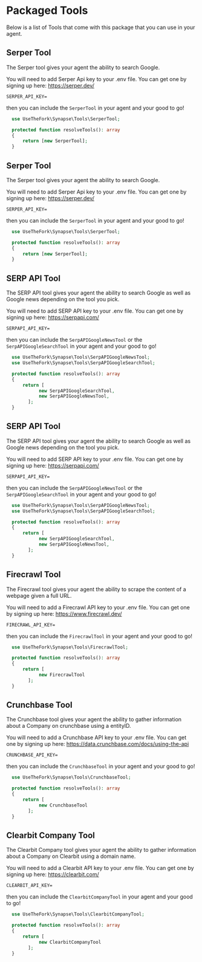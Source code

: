 # Packaged Tools
Below is a list of Tools that come with this package that you can use in your agent.

## Serper Tool
The Serper tool gives your agent the ability to search Google.

You will need to add Serper Api key to your .env file. 
You can get one by signing up here: https://serper.dev/

```dotenv
SERPER_API_KEY=
```
then you can include the `SerperTool` in your agent and your good to go!

```php
  use UseTheFork\Synapse\Tools\SerperTool;

  protected function resolveTools(): array
  {
      return [new SerperTool];
  }
```

## Serper Tool
The Serper tool gives your agent the ability to search Google.

You will need to add Serper Api key to your .env file. 
You can get one by signing up here: https://serper.dev/

```dotenv
SERPER_API_KEY=
```
then you can include the `SerperTool` in your agent and your good to go!

```php
  use UseTheFork\Synapse\Tools\SerperTool;

  protected function resolveTools(): array
  {
      return [new SerperTool];
  }
```

## SERP API Tool
The SERP API tool gives your agent the ability to search Google as well as Google news depending on the tool you pick.

You will need to add SERP API key to your .env file. 
You can get one by signing up here: https://serpapi.com/

```dotenv
SERPAPI_API_KEY=
```
then you can include the `SerpAPIGoogleNewsTool` or the `SerpAPIGoogleSearchTool` in your agent and your good to go!

```php
  use UseTheFork\Synapse\Tools\SerpAPIGoogleNewsTool;
  use UseTheFork\Synapse\Tools\SerpAPIGoogleSearchTool;

  protected function resolveTools(): array
  {
      return [
            new SerpAPIGoogleSearchTool,
            new SerpAPIGoogleNewsTool,
        ];
  }
```

## SERP API Tool
The SERP API tool gives your agent the ability to search Google as well as Google news depending on the tool you pick.

You will need to add SERP API key to your .env file. 
You can get one by signing up here: https://serpapi.com/

```dotenv
SERPAPI_API_KEY=
```
then you can include the `SerpAPIGoogleNewsTool` or the `SerpAPIGoogleSearchTool` in your agent and your good to go!

```php
  use UseTheFork\Synapse\Tools\SerpAPIGoogleNewsTool;
  use UseTheFork\Synapse\Tools\SerpAPIGoogleSearchTool;

  protected function resolveTools(): array
  {
      return [
            new SerpAPIGoogleSearchTool,
            new SerpAPIGoogleNewsTool,
        ];
  }
```

## Firecrawl Tool
The Firecrawl tool gives your agent the ability to scrape the content of a webpage given a full URL.

You will need to add a Firecrawl API key to your .env file. 
You can get one by signing up here: https://www.firecrawl.dev/

```dotenv
FIRECRAWL_API_KEY=
```
then you can include the `FirecrawlTool` in your agent and your good to go!

```php
  use UseTheFork\Synapse\Tools\FirecrawlTool;

  protected function resolveTools(): array
  {
      return [
            new FirecrawlTool
        ];
  }
```

## Crunchbase Tool
The Crunchbase tool gives your agent the ability to gather information about a Company on crunchbase using a entityID.

You will need to add a Crunchbase API key to your .env file. 
You can get one by signing up here: https://data.crunchbase.com/docs/using-the-api

```dotenv
CRUNCHBASE_API_KEY=
```
then you can include the `CrunchbaseTool` in your agent and your good to go!

```php
  use UseTheFork\Synapse\Tools\CrunchbaseTool;

  protected function resolveTools(): array
  {
      return [
            new CrunchbaseTool
        ];
  }
```


## Clearbit Company Tool
The Clearbit Company tool gives your agent the ability to gather information about a Company on Clearbit using a domain name.

You will need to add a Clearbit API key to your .env file. 
You can get one by signing up here: https://clearbit.com/

```dotenv
CLEARBIT_API_KEY=
```
then you can include the `ClearbitCompanyTool` in your agent and your good to go!

```php
  use UseTheFork\Synapse\Tools\ClearbitCompanyTool;

  protected function resolveTools(): array
  {
      return [
            new ClearbitCompanyTool
        ];
  }
```
